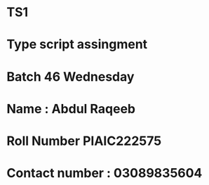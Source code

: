 # TS1
 # Type script assingment
# Batch 46 Wednesday
# Name : Abdul Raqeeb
# Roll Number PIAIC222575
# Contact number : 03089835604
